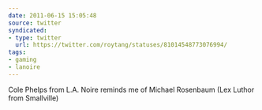 ```yaml
---
date: 2011-06-15 15:05:48
source: twitter
syndicated:
- type: twitter
  url: https://twitter.com/roytang/statuses/81014548773076994/
tags:
- gaming
- lanoire
---
```


Cole Phelps from L.A. Noire reminds me of Michael Rosenbaum (Lex Luthor from Smallville)